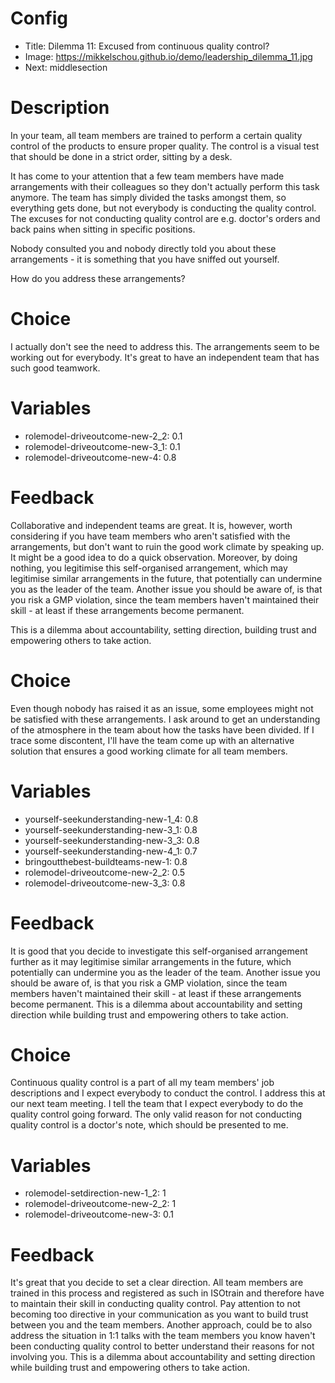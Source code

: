 # Config
 - Title: Dilemma 11: Excused from continuous quality control?
 - Image: https://mikkelschou.github.io/demo/leadership_dilemma_11.jpg
 - Next: middlesection

# Description
In your team, all team members are trained to perform a certain quality control of the products to ensure proper quality. The control is a visual test that should be done in a strict order, sitting by a desk. 

It has come to your attention that a few team members have made arrangements with their colleagues so they don't actually perform this task anymore. The team has simply divided the tasks amongst them, so everything gets done, but not everybody is conducting the quality control. The excuses for not conducting quality control are e.g. doctor's orders and back pains when sitting in specific positions.

Nobody consulted you and nobody directly told you about these arrangements - it is something that you have sniffed out yourself.

How do you address these arrangements? 



# Choice
I actually don't see the need to address this. The arrangements seem to be working out for everybody. It's great to have an independent team that has such good teamwork. 
# Variables
- rolemodel-driveoutcome-new-2_2: 0.1 
- rolemodel-driveoutcome-new-3_1: 0.1
- rolemodel-driveoutcome-new-4: 0.8

# Feedback

Collaborative and independent teams are great. It is, however, worth considering if you have team members who aren't satisfied with the arrangements, but don't want to ruin the good work climate by speaking up. It might be a good idea to do a quick observation. Moreover, by doing nothing, you legitimise this self-organised arrangement, which may legitimise similar arrangements in the future, that potentially can undermine you as the leader of the team. Another issue you should be aware of, is that you risk a GMP violation, since the team members haven't maintained their skill - at least if these arrangements become permanent. 

This is a dilemma about accountability, setting direction, building trust and empowering others to take action.   


# Choice
Even though nobody has raised it as an issue, some employees might not be satisfied with these arrangements. I ask around to get an understanding of the atmosphere in the team about how the tasks have been divided. If I trace some discontent, I'll have the team come up with an alternative solution that ensures a good working climate for all team members.

# Variables
- yourself-seekunderstanding-new-1_4: 0.8
- yourself-seekunderstanding-new-3_1: 0.8
- yourself-seekunderstanding-new-3_3: 0.8
- yourself-seekunderstanding-new-4_1: 0.7
- bringoutthebest-buildteams-new-1: 0.8
- rolemodel-driveoutcome-new-2_2: 0.5
- rolemodel-driveoutcome-new-3_3: 0.8


# Feedback
It is good that you decide to investigate this self-organised arrangement further as it may legitimise similar arrangements in the future, which potentially can undermine you as the leader of the team. Another issue you should be aware of, is that you risk a GMP violation, since the team members haven't maintained their skill - at least if these arrangements become permanent. 
This is a dilemma about accountability and setting direction while building trust and empowering others to take action.   



# Choice
Continuous quality control is a part of all my team members' job descriptions and I expect everybody to conduct the control. I address this at our next team meeting. I tell the team that I expect everybody to do the quality control going forward. The only valid reason for not conducting quality control is a doctor's note, which should be presented to me. 

# Variables
- rolemodel-setdirection-new-1_2: 1
- rolemodel-driveoutcome-new-2_2: 1
- rolemodel-driveoutcome-new-3: 0.1

# Feedback
It's great that you decide to set a clear direction. All team members are trained in this process and registered as such in ISOtrain and therefore have to maintain their skill in conducting quality control. Pay attention to not becoming too directive in your communication as you want to build trust between you and the team members. Another approach, could be to also address the situation in 1:1 talks with the team members you know haven't been conducting quality control to better understand their reasons for not involving you.
This is a dilemma about accountability and setting direction while building trust and empowering others to take action.  
